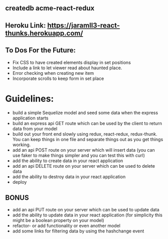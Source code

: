## createdb acme-react-redux

## Heroku Link: https://jaramll3-react-thunks.herokuapp.com/

## To Dos For the Future:
* Fix CSS to have created elements display in set positions
* Include a link to let viewer read about haunted place.
* Error checking when creating new item
* Incorporate scrolls to keep form in set place

# Guidelines:
* build a simple Sequelize model and seed some data when the express application starts
* build an express api GET route which can be used by the client to return data from your model
* build out your front end slowly using redux, react-redux, redux-thunk. You can keep things in one file and separate things out as you get things working.
* add an api POST route on your server which will insert data (you can use faker to make things simpler and you can test this with curl)
* add the ability to create data in your react application
* add an api DELETE route on your server which can be used to delete data
* add the ability to destroy data in your react application
* deploy

## BONUS
* add an api PUT route on your server which can be used to update data
* add the ability to update data in your react application (for simplicity this might be a boolean property on your model)
* refactor- or add functionality or even another model
* add some links for filtering data by using the hashchange event
